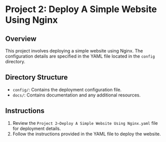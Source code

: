 # Project 2: Deploy A Simple Website Using Nginx

## Overview
This project involves deploying a simple website using Nginx. The configuration details are specified in the YAML file located in the `config` directory.

## Directory Structure
- `config/`: Contains the deployment configuration file.
- `docs/`: Contains documentation and any additional resources.

## Instructions
1. Review the `Project 2–Deploy A Simple Website Using Nginx.yaml` file for deployment details.
2. Follow the instructions provided in the YAML file to deploy the website.


